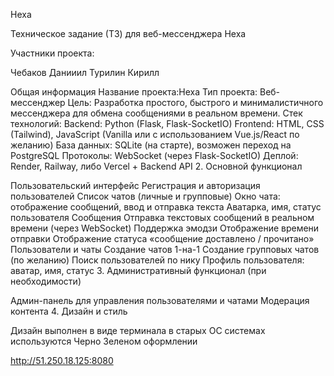 Hexa

Техническое задание (ТЗ) для веб-мессенджера Hexa

Участники проекта:

Чебаков Данииил Турилин Кирилл

Общая информация
Название проекта:Hexa Тип проекта: Веб-мессенджер Цель: Разработка простого, быстрого и минималистичного мессенджера для обмена сообщениями в реальном времени. Стек технологий: Backend: Python (Flask, Flask-SocketIO) Frontend: HTML, CSS (Tailwind), JavaScript (Vanilla или с использованием Vue.js/React по желанию) База данных: SQLite (на старте), возможен переход на PostgreSQL Протоколы: WebSocket (через Flask-SocketIO) Деплой: Render, Railway, либо Vercel + Backend API 2. Основной функционал

Пользовательский интерфейс Регистрация и авторизация пользователей Список чатов (личные и групповые) Окно чата: отображение сообщений, ввод и отправка текста Аватарка, имя, статус пользователя Сообщения Отправка текстовых сообщений в реальном времени (через WebSocket) Поддержка эмодзи Отображение времени отправки Отображение статуса «сообщение доставлено / прочитано» Пользователи и чаты Создание чатов 1-на-1 Создание групповых чатов (по желанию) Поиск пользователей по нику Профиль пользователя: аватар, имя, статус 3. Административный функционал (при необходимости)

Админ-панель для управления пользователями и чатами Модерация контента 4. Дизайн и стиль

Дизайн выполнен в виде терминала в старых OC системах используются Черно Зеленом оформлении

http://51.250.18.125:8080
